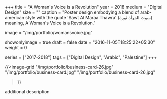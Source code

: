 +++
title = "A Woman's Voice is a Revolution"
year = 2018
medium = "Digital Design"
size = ""
caption = "Poster design embodying a blend of arab-american style with the quote 'Sawt Al Maraa Thawra' (سوت المرأة ثورة) meaning, A Woman's Voice is a Revolution."

image = "/img/portfolio/womansvoice.jpg"

showonlyimage = true
draft = false
date = "2016-11-05T18:25:22+05:30"
weight = 0

series = ["2017-2018"]
tags = ["Digital Design", "Arabic", "Palestine"]
+++

<!--more-->



{{<image-grid 
"/img/portfolio/business-card-26.jpg"
"/img/portfolio/business-card.jpg"
"/img/portfolio/business-card-26.jpg"
>}}

additional description